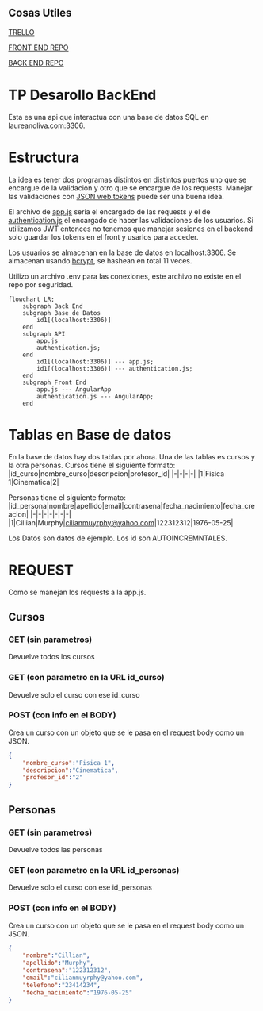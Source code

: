 ## Cosas Utiles
[TRELLO](https://trello.com/b/RQfTdn2D/tpdesarollodesoftware)

[FRONT END REPO](https://github.com/laucha54321/pagina-Universitaria-Front)

[BACK END REPO](https://github.com/laucha54321/tp-mysql-be)

# TP Desarollo BackEnd

Esta es una api que interactua con una base de datos SQL en laureanoliva.com:3306.

# Estructura
La idea es tener dos programas distintos en distintos puertos uno que se encargue de la validacion y otro que se encargue de los requests. Manejar las validaciones con [JSON web tokens](https://jwt.io) puede ser una buena idea.

El archivo de [app.js](app.js) seria el encargado de las requests y el de [authentication.js](authentication.js) el encargado de hacer las validaciones de los usuarios. Si utilizamos JWT entonces no tenemos que manejar sesiones en el backend solo guardar los tokens en el front y usarlos para acceder.

Los usuarios se almacenan en la base de datos en localhost:3306. Se almacenan usando [bcrypt](https://github.com/kelektiv/node.bcrypt.js), se hashean en total 11 veces.

Utilizo un archivo .env para las conexiones, este archivo no existe en el repo por seguridad.

```mermaid
flowchart LR;
    subgraph Back End
    subgraph Base de Datos
        id1[(localhost:3306)]
    end
    subgraph API
        app.js
        authentication.js;
    end
        id1[(localhost:3306)] --- app.js;
        id1[(localhost:3306)] --- authentication.js;
    end
    subgraph Front End
        app.js --- AngularApp
        authentication.js --- AngularApp;
    end
```

# Tablas en Base de datos

En la base de datos hay dos tablas por ahora. Una de las tablas es cursos y la otra personas.
Cursos tiene el siguiente formato: 
|id_curso|nombre_curso|descripcion|profesor_id|
|-|-|-|-|
|1|Fisica 1|Cinematica|2|

Personas tiene el siguiente formato:
|id_persona|nombre|apellido|email|contrasena|fecha_nacimiento|fecha_creacion|
|-|-|-|-|-|-|-|
|1|Cillian|Murphy|cilianmuyrphy@yahoo.com|122312312|1976-05-25|

Los Datos son datos de ejemplo. Los id son AUTOINCREMNTALES.

# REQUEST
Como se manejan los requests a la app.js.
## Cursos 
### GET (sin parametros)
Devuelve todos los cursos

### GET (con parametro en la URL id_curso)
Devuelve solo el curso con ese id_curso

### POST (con info en el BODY)
Crea un curso con un objeto que se le pasa en el request body como un JSON.
```JSON
{
    "nombre_curso":"Fisica 1",
    "descripcion":"Cinematica",
    "profesor_id":"2"
}
```

## Personas
### GET (sin parametros)
Devuelve todos las personas

### GET (con parametro en la URL id_personas)
Devuelve solo el curso con ese id_personas

### POST (con info en el BODY)
Crea un curso con un objeto que se le pasa en el request body como un JSON.
```JSON
{
    "nombre":"Cillian",
    "apellido":"Murphy",
    "contrasena":"122312312",
    "email":"cilianmuyrphy@yahoo.com",
    "telefono":"23414234",
    "fecha_nacimiento":"1976-05-25"
}
```





